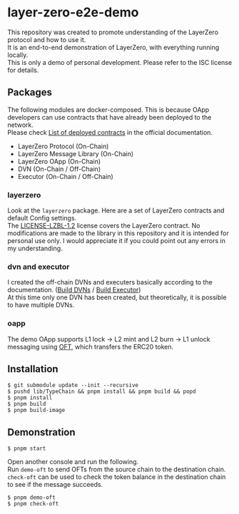 # layer-zero-e2e-demo

This repository was created to promote understanding of the LayerZero protocol and how to use it.  
It is an end-to-end demonstration of LayerZero, with everything running locally.  
This is only a demo of personal development. Please refer to the ISC license for details.

## Packages

The following modules are docker-composed. This is because OApp developers can use contracts that have already been deployed to the network.  
Please check [List of deployed contracts](https://docs.layerzero.network/v2/developers/evm/technical-reference/deployed-contracts) in the official documentation.

- LayerZero Protocol (On-Chain)
- LayerZero Message Library (On-Chain)
- LayerZero OApp (On-Chain)
- DVN (On-Chain / Off-Chain)
- Executor (On-Chain / Off-Chain)

### layerzero
Look at the `layerzero` package. Here are a set of LayerZero contracts and default Config settings.  
The [LICENSE-LZBL-1.2](https://github.com/LayerZero-Labs/LayerZero-v2/blob/main/LICENSE-LZBL-1.2) license covers the LayerZero contract. No modifications are made to the library in this repository and it is intended for personal use only.
I would appreciate it if you could point out any errors in my understanding.

### dvn and executor
I created the off-chain DVNs and executers basically according to the documentation. ([Build DVNs](https://docs.layerzero.network/v2/developers/evm/off-chain/build-dvns) / [Build Executor](https://docs.layerzero.network/v2/developers/evm/off-chain/build-executors))  
At this time only one DVN has been created, but theoretically, it is possible to have multiple DVNs.

### oapp
The demo OApp supports L1 lock → L2 mint and L2 burn → L1 unlock messaging using [OFT](https://docs.layerzero.network/v2/developers/evm/oft/native-transfer), which transfers the ERC20 token.

## Installation

``` shell
$ git submodule update --init --recursive
$ pushd lib/TypeChain && pnpm install && pnpm build && popd
$ pnpm install
$ pnpm build
$ pnpm build-image
```

## Demonstration

``` shell
$ pnpm start
```

Open another console and run the following.  
Run `demo-oft` to send OFTs from the source chain to the destination chain.  
`check-oft` can be used to check the token balance in the destination chain to see if the message succeeds.

``` shell
$ pnpm demo-oft
$ pnpm check-oft
```
